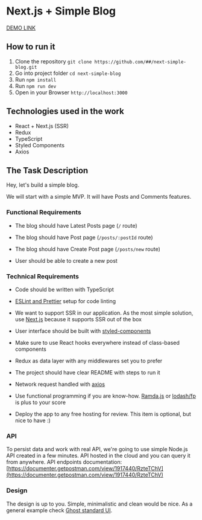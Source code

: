 # Next.js + Simple Blog

[DEMO LINK](https://test-blog-theta.now.sh/)

## How  to run it

 1. Clone the repository `git clone https://github.com/##/next-simple-blog.git`
 2. Go into project folder `cd next-simple-blog`
 3. Run `npm install`
 4. Run `npm run dev` 
 5. Open in your Browser `http://localhost:3000`

## Technologies used in the work

- React + Next.js (SSR)
- Redux
- TypeScript
- Styled Components
- Axios


## The Task Description

Hey, let's build a simple blog.

We will start with a simple MVP. It will have Posts and Comments features.

  

### **Functional Requirements**

  

- The blog should have Latest Posts page (`/` route)

- The blog should have Post page (`/posts/:postId` route)

- The blog should have Create Post page (`/posts/new` route)

- User should be able to create a new post

  

### **Technical Requirements**

  

- Code should be written with TypeScript

-  [ESLint and Prettier](https://dev.to/robertcoopercode/using-eslint-and-prettier-in-a-typescript-project-53jb) setup for code linting

- We want to support SSR in our application. As the most simple solution, use [Next.js](https://nextjs.org/) because it supports SSR out of the box

- User interface should be built with [styled-components](https://www.styled-components.com/)

- Make sure to use React hooks everywhere instead of class-based components

- Redux as data layer with any middlewares set you to prefer

- The project should have clear README with steps to run it

- Network request handled with [axios](https://github.com/axios/axios)

- Use functional programming if you are know-how. [Ramda.js](http://ramdajs.com/) or [lodash/fp](https://github.com/lodash/lodash/wiki/FP-Guide) is plus to your score

- Deploy the app to any free hosting for review. This item is optional, but nice to have :)

  

### **API**

  

To persist data and work with real API, we're going to use simple Node.js API created in a few minutes. API hosted in the cloud and you can query it from anywhere. API endpoints documentation: [https://documenter.getpostman.com/view/1917440/RzteTChV](https://documenter.getpostman.com/view/1917440/RzteTChV)

  

### **Design**

  

The design is up to you. Simple, minimalistic and clean would be nice. As a general example check [Ghost standard UI](https://blog.ghost.org/).
